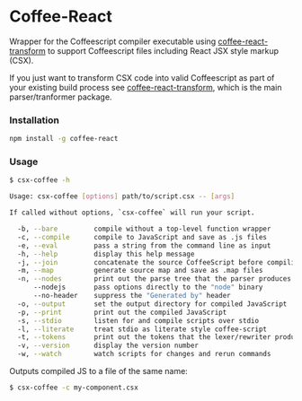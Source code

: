 # Coffee-React

Wrapper for the Coffeescript compiler executable using [coffee-react-transform](https://github.com/jsdf/coffee-react-transform) to support Coffeescript files including React JSX style markup (CSX).

If you just want to transform CSX code into valid Coffeescript as part of your existing build process see [coffee-react-transform](https://github.com/jsdf/coffee-react-transform), which is the main parser/tranformer package.

### Installation
```bash
npm install -g coffee-react
```

### Usage


```bash
$ csx-coffee -h 

Usage: csx-coffee [options] path/to/script.csx -- [args]

If called without options, `csx-coffee` will run your script.

  -b, --bare         compile without a top-level function wrapper
  -c, --compile      compile to JavaScript and save as .js files
  -e, --eval         pass a string from the command line as input
  -h, --help         display this help message
  -j, --join         concatenate the source CoffeeScript before compiling
  -m, --map          generate source map and save as .map files
  -n, --nodes        print out the parse tree that the parser produces
      --nodejs       pass options directly to the "node" binary
      --no-header    suppress the "Generated by" header
  -o, --output       set the output directory for compiled JavaScript
  -p, --print        print out the compiled JavaScript
  -s, --stdio        listen for and compile scripts over stdio
  -l, --literate     treat stdio as literate style coffee-script
  -t, --tokens       print out the tokens that the lexer/rewriter produce
  -v, --version      display the version number
  -w, --watch        watch scripts for changes and rerun commands

```

Outputs compiled JS to a file of the same name:
```bash
$ csx-coffee -c my-component.csx
```
